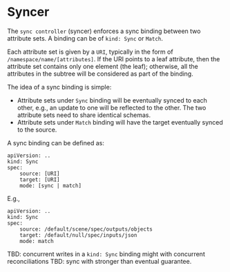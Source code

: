 Syncer
==

The `sync controller` (syncer) enforces a sync binding between two attribute sets. A binding can be of `kind: Sync` or `Match`.

Each attribute set is given by a `URI`, typically in the form of `/namespace/name/[attributes]`. If the URI points to a leaf attribute, then the attribute set contains only one element (the leaf); otherwise, all the attributes in the subtree will be considered as part of the binding.

The idea of a sync binding is simple:
* Attribute sets under `Sync` binding will be eventually synced to each other, e.g., an update to one will be reflected to the other. The two attribute sets need to share identical schemas.  
* Attribute sets under `Match` binding will have the target eventually synced to the source.

A sync binding can be defined as:

```
apiVersion: ..
kind: Sync
spec:
    source: [URI]
    target: [URI]
    mode: [sync | match]
```

E.g.,

```
apiVersion: ..
kind: Sync
spec:
    source: /default/scene/spec/outputs/objects
    target: /default/null/spec/inputs/json
    mode: match
```

TBD: concurrent writes in a `kind: Sync` binding might with concurrent reconciliations
TBD: sync with stronger than eventual guarantee.

